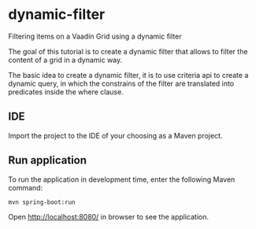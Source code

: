 # dynamic-filter
Filtering items on a Vaadin Grid using a dynamic filter

The goal of this tutorial is to create a dynamic filter that allows to filter the content of a grid in a dynamic way.

The basic idea to create a dynamic filter, it is to use criteria api to create a dynamic query, in which the
constrains of the filter are translated into predicates inside the where clause.

## IDE
Import the project to the IDE of your choosing as a Maven project.
 
## Run application

To run the application in development time, enter the following Maven
command:  
```
mvn spring-boot:run
```

Open [http://localhost:8080/](http://localhost:8080/) in browser to see
the application.
